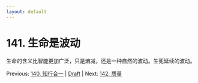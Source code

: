 ```yaml
---
layout: default
---
```

# 141. 生命是波动

生命的含义比智能更加广泛，只是熵减，还是一种自然的波动。生死延续的波动。

Previous: [140. 知行合一](140.md) | [Draft](../Draft.md) | Next: [142. 质量](142.md)